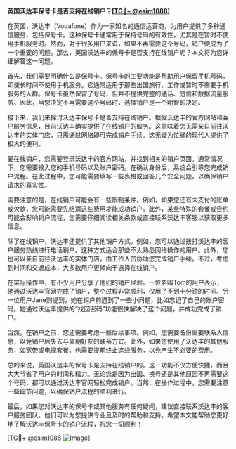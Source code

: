 **英国沃达丰保号卡是否支持在线销户？[[TG💪+ @esim1088](https://t.me/s/esim1088)]**

在英国，沃达丰（Vodafone）作为一家知名的通信运营商，为用户提供了多种通信服务，包括保号卡。这种保号卡通常用于保持号码的有效性，尤其是在暂时不使用手机服务时。然而，对于很多用户来说，如果不再需要这个号码，销户便成为了一个重要的问题。那么，英国沃达丰的保号卡是否支持在线销户呢？本文将为您详细解答这一问题。

首先，我们需要明确什么是保号卡。保号卡的主要功能是帮助用户保留手机号码，即使长时间不使用手机服务。它通常适用于那些出国旅行、工作或暂时不需要手机服务的人群。保号卡虽然保留了号码，但并不提供完整的通话、短信和数据流量服务。因此，当您决定不再需要这个号码时，选择销户是一个明智的决定。

接下来，我们来探讨沃达丰保号卡是否支持在线销户。根据沃达丰的官方网站和客户服务信息，目前沃达丰确实提供了在线销户的服务。这意味着您无需亲自前往沃达丰的实体门店，只需通过网络即可完成销户手续。这无疑为忙碌的现代人提供了极大的便利。

要在线销户，您需要登录沃达丰的官方网站，并找到相关的销户页面。通常情况下，您需要输入您的手机号码以及账户密码。在确认身份后，系统会引导您完成销户流程。在此过程中，您可能需要填写一些表格或回答几个安全问题，以确保销户请求的真实性。

需要注意的是，在线销户可能会有一些限制条件。例如，如果您还有未支付的账单或欠款，您可能需要先结清这些费用才能成功销户。此外，某些特殊的套餐或合约可能会影响销户流程，您需要仔细阅读相关条款或直接联系沃达丰客服以获取更多信息。

除了在线销户，沃达丰还提供了其他销户方式。例如，您可以通过拨打沃达丰的客户服务热线进行电话销户。这种方式适合那些不太熟悉网络操作的用户。此外，您也可以亲自前往沃达丰的实体门店，由工作人员协助您完成销户手续。不过，考虑到时间和交通成本，大多数用户更倾向于选择在线销户。

在实际操作中，有不少用户分享了他们的销户经验。一位名叫Tom的用户表示，他通过沃达丰官网完成了销户，整个过程非常顺利，仅用了不到十分钟的时间。另一位用户Jane则提到，她在销户前遇到了一些小问题，比如忘记了自己的账户密码。她通过沃达丰提供的“找回密码”功能很快解决了这个问题，并成功完成了销户。

当然，在销户之前，您还需要考虑一些后续事项。例如，您需要备份重要联系人信息，以免销户后失去与亲朋好友的联系方式。此外，如果您使用了沃达丰的其他服务，如宽带或电视套餐，也需要提前终止这些服务，以免产生不必要的费用。

总的来说，英国沃达丰的保号卡是支持在线销户的。这一功能不仅方便快捷，而且大大节省了用户的时间和精力。无论您是因为出国、换号还是其他原因不再需要这个号码，都可以通过沃达丰官网轻松完成销户。当然，在操作过程中，您需要注意一些细节问题，以确保销户流程的顺利进行。

最后，如果您对沃达丰的保号卡或其他服务有任何疑问，建议直接联系沃达丰的客户服务团队。他们可以为您提供专业且及时的帮助和支持。希望本文能帮助您更好地了解沃达丰保号卡的销户流程，祝您一切顺利！

[[TG💪+ @esim1088](https://t.me/s/esim1088) ![Image](https://i.postimg.cc/4NQfJmqS/Snipaste-2025-05-13-00-14-12.png)]